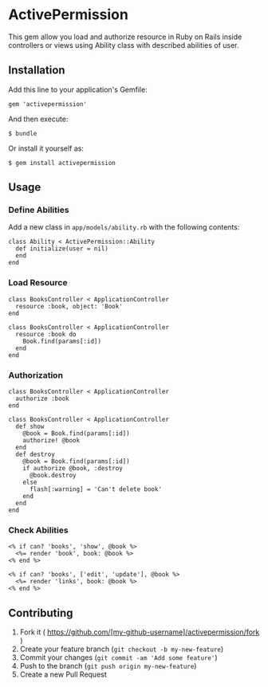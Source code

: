 # ActivePermission

This gem allow you load and authorize resource in Ruby on Rails inside controllers or views using Ability class with described abilities of user.

## Installation

Add this line to your application's Gemfile:

```
gem 'activepermission'
```

And then execute:

    $ bundle

Or install it yourself as:

    $ gem install activepermission

## Usage

### Define Abilities

Add a new class in `app/models/ability.rb` with the following contents:

```
class Ability < ActivePermission::Ability
  def initialize(user = nil)
  end
end
```

### Load Resource

```
class BooksController < ApplicationController
  resource :book, object: 'Book'
end
```

```
class BooksController < ApplicationController
  resource :book do
    Book.find(params[:id])
  end
end
```

### Authorization

```
class BooksController < ApplicationController
  authorize :book
end
```

```
class BooksController < ApplicationController
  def show
    @book = Book.find(params[:id])
    authorize! @book
  end
  def destroy
    @book = Book.find(params[:id])
    if authorize @book, :destroy
      @book.destroy
    else
      flash[:warning] = 'Can't delete book'
    end
  end
end
```

### Check Abilities

```
<% if can? 'books', 'show', @book %>
  <%= render 'book', book: @book %>
<% end %>
```

```
<% if can? 'books', ['edit', 'update'], @book %>
  <%= render 'links', book: @book %>
<% end %>
```


## Contributing

1. Fork it ( https://github.com/[my-github-username]/activepermission/fork )
2. Create your feature branch (`git checkout -b my-new-feature`)
3. Commit your changes (`git commit -am 'Add some feature'`)
4. Push to the branch (`git push origin my-new-feature`)
5. Create a new Pull Request
